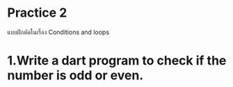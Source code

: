 # Practice 2
แบบฝึกหัดในเรื่อง Conditions and loops
# 1.Write a dart program to check if the number is odd or even.
